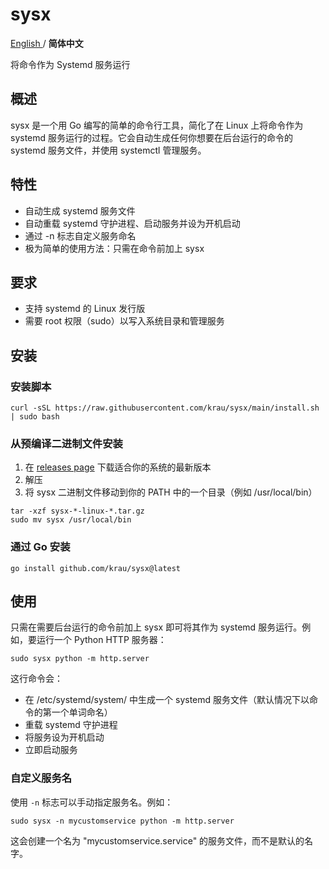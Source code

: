 # sysx

<a href="https://github.com/krau/sysx/blob/main/README.md"> English </a> / **简体中文**

将命令作为 Systemd 服务运行

## 概述

sysx 是一个用 Go 编写的简单的命令行工具，简化了在 Linux 上将命令作为 systemd 服务运行的过程。它会自动生成任何你想要在后台运行的命令的 systemd 服务文件，并使用 systemctl 管理服务。

## 特性

- 自动生成 systemd 服务文件
- 自动重载 systemd 守护进程、启动服务并设为开机启动
- 通过 -n 标志自定义服务命名
- 极为简单的使用方法：只需在命令前加上 sysx

## 要求

- 支持 systemd 的 Linux 发行版
- 需要 root 权限（sudo）以写入系统目录和管理服务

## 安装

### 安装脚本

```shell
curl -sSL https://raw.githubusercontent.com/krau/sysx/main/install.sh | sudo bash
```

### 从预编译二进制文件安装

1. 在 [releases page](https://github.com/krau/sysx/releases) 下载适合你的系统的最新版本
2. 解压
3. 将 sysx 二进制文件移动到你的 PATH 中的一个目录（例如 /usr/local/bin）

```shell
tar -xzf sysx-*-linux-*.tar.gz
sudo mv sysx /usr/local/bin
```

### 通过 Go 安装

```shell
go install github.com/krau/sysx@latest
```

## 使用

只需在需要后台运行的命令前加上 sysx 即可将其作为 systemd 服务运行。例如，要运行一个 Python HTTP 服务器：

```shell
sudo sysx python -m http.server
```

这行命令会：

- 在 /etc/systemd/system/ 中生成一个 systemd 服务文件（默认情况下以命令的第一个单词命名）
- 重载 systemd 守护进程
- 将服务设为开机启动
- 立即启动服务

### 自定义服务名

使用 `-n` 标志可以手动指定服务名。例如：

```shell
sudo sysx -n mycustomservice python -m http.server
```

这会创建一个名为 "mycustomservice.service" 的服务文件，而不是默认的名字。

